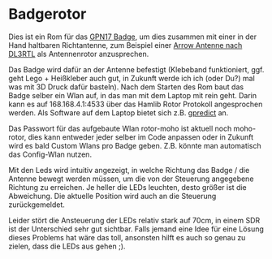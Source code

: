 Badgerotor
==========

Dies ist ein Rom für das [GPN17 Badge](https://entropia.de/GPN17:Badge), um
dies zusammen mit einer in der Hand haltbaren Richtantenne, zum Beispiel einer
[Arrow Antenne nach DL3RTL](http://www.dl3rtl.de/dl3rtl_arrow_antenna.php) als
Antennenrotor anzusprechen.

Das Badge wird dafür an der Antenne befestigt (Klebeband funktioniert, ggf.
geht Lego + Heißkleber auch gut, in Zukunft werde ich ich (oder Du?) mal was
mit 3D Druck dafür basteln). Nach dem Starten des Rom baut das Badge selber
ein Wlan auf, in das man mit dem Laptop mit rein geht. Darin kann es auf
168.168.4.1:4533 über das Hamlib Rotor Protokoll angesprochen werden. Als
Software auf dem Laptop bietet sich z.B.
[gpredict](http://gpredict.oz9aec.net/) an.

Das Passwort für das aufgebaute Wlan rotor-moho ist aktuell noch moho-rotor,
dies kann entweder jeder selber im Code anpassen oder in Zukunft wird es bald
Custom Wlans pro Badge geben. Z.B. könnte man automatisch das Config-Wlan
nutzen.

Mit den Leds wird intuitiv angezeigt, in welche Richtung das Badge / die
Antenne bewegt werden müssen, um die von der Steuerung angegebene Richtung
zu erreichen. Je heller die LEDs leuchten, desto größer ist die Abweichung.
Die aktuelle Position wird auch an die Steuerung zurückgemeldet.

Leider stört die Ansteuerung der LEDs relativ stark auf 70cm, in einem SDR ist
der Unterschied sehr gut sichtbar. Falls jemand eine Idee für eine Lösung
dieses Problems hat wäre das toll, ansonsten hilft es auch so genau zu zielen,
dass die LEDs aus gehen ;).

